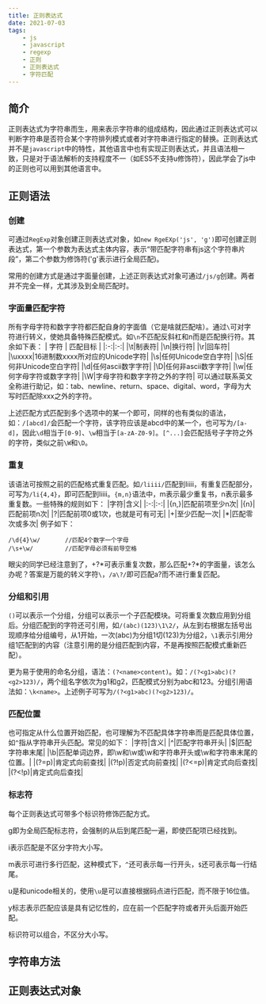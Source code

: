 ```yaml
---
title: 正则表达式
date: 2021-07-03
tags: 
    - js
    - javascript
    - regexp
    - 正则
    - 正则表达式
    - 字符匹配
---
```

## 简介
正则表达式为字符串而生，用来表示字符串的组成结构，因此通过正则表达式可以判断字符串是否符合某个字符排列模式或者对字符串进行指定的替换。正则表达式并不是`javascript`中的特性，其他语言中也有实现正则表达式，并且语法相一致，只是对于语法解析的支持程度不一（如ES5不支持u修饰符），因此学会了js中的正则也可以用到其他语言中。
## 正则语法
### 创建
可通过`RegExp`对象创建正则表达式对象，如`new RgeEXp('js', 'g')`即可创建正则表达式，第一个参数为表达式主体内容，表示“带匹配字符串有js这个字符串片段”，第二个参数为修饰符('g'表示进行全局匹配)。

常用的创建方式是通过字面量创建，上述正则表达式对象可通过`/js/g`创建。两者并不完全一样，尤其涉及到全局匹配时。
### 字面量匹配字符
所有字母字符和数字字符都匹配自身的字面值（它是啥就匹配啥）。通过`\`可对字符进行转义，使她具备特殊匹配模式。如`\n`不匹配反斜杠和n而是匹配换行符。其余如下表：
|      字符     |       匹配目标        |
|:-:|:-:|
|\t|制表符|
|\n|换行符|
|\r|回车符|
|\uxxxx|16进制数xxxx所对应的Unicode字符|
|\s|任何Unicode空白字符|
|\S|任何非Unicode空白字符|
|\d|任何ascii数字字符|
|\D|任何非ascii数字字符|
|\w|任何字母字符或数字字符|
|\W|字母字符和数字字符之外的字符|
可以通过联系英文全称进行助记，如：tab、newline、return、space、digital、word，字母为大写时匹配除xxx之外的字符。

上述匹配方式匹配到多个选项中的某一个即可，同样的也有类似的语法，如：`/[abcd]/`会匹配一个字符，该字符应该是abcd中的某一个，也可写为`/[a-d]`，因此`\d`相当于`[0-9]`、`\w`相当于`[a-zA-Z0-9]`。`[^...]`会匹配括号子字符之外的字符，类似之前`\W`和`\D`。
### 重复
该语法可按照之前的匹配格式重复匹配。如`/liiii/`匹配到liiii，有重复匹配部分，可写为`/li{4,4}`，即可匹配到liiii。`{m,n}`语法中，m表示最少重复书，n表示最多重复数。一些特殊的规则如下：
|字符|含义|
|:-:|:-:|
|{n,}|匹配前项至少n次|
|{n}|匹配前项n次|
|?|匹配前项0或1次，也就是可有可无|
|+|至少匹配一次|
|*|匹配零次或多次|
例子如下：
```
/\d{4}\w/       //匹配4个数字一个字母
/\s+\w/         //匹配字母必须有前导空格
```
眼尖的同学已经注意到了，+?\*可表示重复次数，那么匹配+?\*的字面量，该怎么办呢？答案是万能的转义字符`\`，`/a\?/`即可匹配a?而不进行重复匹配。
### 分组和引用
`()`可以表示一个分组，分组可以表示一个子匹配模块。可将重复次数应用到分组后。分组匹配到的字符还可引用，如`/(abc)(123)\1\2/`，从左到右根据左括号出现顺序给分组编号，从1开始，一次(abc)为分组1切(123)为分组2，`\1`表示引用分组1匹配到的内容（注意引用的是分组匹配到内容，不是再按照匹配模式重新匹配）。

更为易于使用的命名分组，语法：`(?<name>content)`。如：`/(?<g1>abc)(?<g2>123)/`，两个组名字依次为g1和g2，匹配模式分别为abc和123。分组引用语法如：`\k<name>`。上述例子可写为`/(?<g1>abc)(?<g2>123)/`。
### 匹配位置
也可指定从什么位置开始匹配，也可理解为不匹配具体字符串而是匹配具体位置，如`^`指从字符串开头匹配。常见的如下：
|字符|含义|
|^|匹配字符串开头|
|$|匹配字符串末尾|
|\b|匹配单词边界，即\w和\w或\w和字符串开头或\w和字符串末尾的位置。|
|(?=p)|肯定式向前查找|
|(?!p)|否定式向前查找|
|(?<=p)|肯定式向后查找|
|(?<!p)|肯定式向后查找|
### 标志符
每个正则表达式可带多个标识符修饰匹配方式。

g即为全局匹配标志符，会强制的从后到尾匹配一遍，即使匹配项已经找到。

i表示匹配是不区分字符大小写。

m表示可进行多行匹配，这种模式下，`^`还可表示每一行开头，`$`还可表示每一行结尾。

u是和unicode相关的，使用`\u`是可以直接根据码点进行匹配，而不限于16位值。

y标志表示匹配应该是具有记忆性的，应在前一个匹配字符或者开头后面开始匹配。

标识符可以组合，不区分大小写。
## 字符串方法
## 正则表达式对象 
